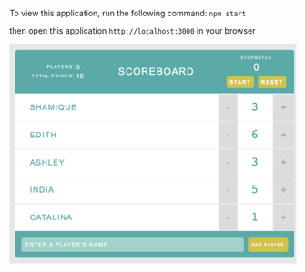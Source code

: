 To view this application, 
run the following command: `npm start` 

then open this application `http://localhost:3000` in your browser

![screenshot](public/image.png)
